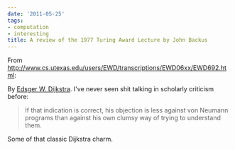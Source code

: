 ```yaml
---
date: '2011-05-25'
tags:
- computation
- interesting
title: A review of the 1977 Turing Award Lecture by John Backus
---
```


From http://www.cs.utexas.edu/users/EWD/transcriptions/EWD06xx/EWD692.html:

By [Edsger W. Dijkstra](http://en.wikipedia.org/wiki/Edsger_W._Dijkstra). I've never seen shit talking in scholarly criticism before:

>If that indication is correct, his objection is less against von Neumann programs than against his own clumsy way of trying to understand them.

Some of that classic Dijkstra charm.
